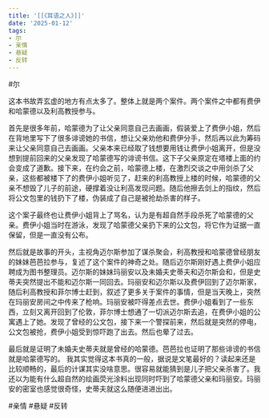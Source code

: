 ```yaml
---
title: '[[《耳语之人》]]'
date: '2025-01-12'
tags:
- 尔
- 亲情
- 悬疑
- 反转
---
```

#尔

这本书故弄玄虚的地方有点太多了。整体上就是两个案件。两个案件之中都有费伊和哈蒙德以及利高教授参与。

首先是很多年前，哈蒙德为了让父亲同意自己去画画，假装爱上了费伊小姐，然后在背地里写下了很多诽谤她的书信，想让父亲劝他和费伊分手，然后再以此为筹码来让父亲同意自己去画画。父亲本来已经取了钱想要用钱让费伊小姐离开，但是没想到提前回来的父亲发现了哈蒙德写的诽谤书信。这下子父亲原定在塔楼上面的约会变成了道歉。接下来，在约会之前，哈蒙德上楼，在激烈交谈之中用剑杀了父亲，这些都被楼下了的费伊小姐听见了，赶来的利高教授上楼的时候，哈蒙德的父亲不想毁了儿子的前途，硬撑着没让利高发现问题。随后他擦去剑上的指纹，然后将公文包里的钱扔下了楼，伪装成了自己是被抢劫杀害的样子。

这个案子最终也让费伊小姐背上了骂名，认为是有超自然手段杀死了哈蒙德的父亲。费伊小姐当时在游泳，发现了哈蒙德父亲扔下来的公文包，将它作为证据一直保留，但是一直没有公布。

然后就是故事的开头，主视角迈尔斯参加了谋杀聚会，利高教授和哈蒙德曾经朋友的妹妹芭芭拉参与，复述了这个案件的神奇之处。随后迈尔斯刚好遇上费伊小姐应聘成为图书整理员。迈尔斯的妹妹玛丽安以及未婚夫史蒂夫和迈尔斯会和，但是史蒂夫突然提出不能和迈尔斯一同回去。玛丽安和迈尔斯以及费伊回到了迈尔斯家，随后利高教授和菲尔博士赶到，叙述了更多关于案件的事情，但是当天晚上，突然在玛丽安房间之中传来了枪响。玛丽安被吓得差点去世。费伊小姐看到了一些东西，立刻又离开回到了伦敦，菲尔博士想通了一切派迈尔斯去追，在费伊小姐的公寓遇上了她。发现了曾经的公文包，接下来一个警探前来，然后就是突然的停电，公文包被抢，费伊小姐受到惊吓跑了出去。然后也晕了过去。

最后就是证明了未婚夫史蒂夫就是曾经的哈蒙德。芭芭拉也证明了那些诽谤的书信就是哈蒙德写的。
我其实觉得这本书真的一般，据说是文笔最好的？读起来还是比较顺畅的，最后的计谋其实没啥意思。很容易就能猜到是儿子把父亲杀害了。我还以为能有什么超自然的绘画荧光涂料出现同时吓到了哈蒙德父亲和玛丽安。玛丽安的密室也感觉很奇怪，史蒂夫就这么随便进进出出。

#亲情 #悬疑 #反转

